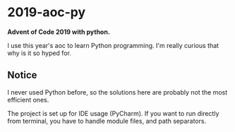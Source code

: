 # 2019-aoc-py
__Advent of Code 2019 with python.__

I use this year's aoc to learn Python programming. I'm really curious that why is it so hyped for.

## Notice
I never used Python before, so the solutions here are probably not the most efficient ones.

The project is set up for IDE usage (PyCharm). If you want to run directly from terminal, you have to handle module files, and path separators.
